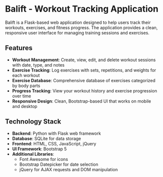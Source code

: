 # Balift - Workout Tracking Application

Balift is a Flask-based web application designed to help users track their workouts, exercises, and fitness progress. The application provides a clean, responsive user interface for managing training sessions and exercises.

## Features

- **Workout Management**: Create, view, edit, and delete workout sessions with date, type, and notes
- **Exercise Tracking**: Log exercises with sets, repetitions, and weights for each workout
- **Exercise Database**: Comprehensive database of exercises categorized by body parts
- **Progress Tracking**: View your workout history and exercise progression over time
- **Responsive Design**: Clean, Bootstrap-based UI that works on mobile and desktop

## Technology Stack

- **Backend**: Python with Flask web framework
- **Database**: SQLite for data storage
- **Frontend**: HTML, CSS, JavaScript, jQuery
- **UI Framework**: Bootstrap 5
- **Additional Libraries**:
  - Font Awesome for icons
  - Bootstrap Datepicker for date selection
  - jQuery for AJAX requests and DOM manipulation
